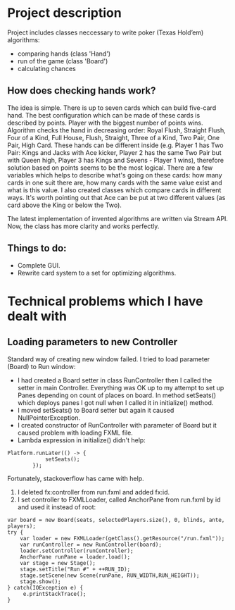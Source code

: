# Project description
Project includes classes neccessary to write poker (Texas Hold’em) algorithms:
- comparing hands (class 'Hand')
- run of the game (class 'Board')
- calculating chances

## How does checking hands work?
The idea is simple. There is up to seven cards which can build five-card hand. The best configuration which can be made of these cards is described by points. Player with the biggest number of points wins. Algorithm checks the hand in decreasing order: Royal Flush, Straight Flush, Four of a Kind, Full House, Flush, Straight, Three of a Kind, Two Pair, One Pair, High Card. These hands can be different inside (e.g. Player 1 has Two Pair: Kings and Jacks with Ace kicker, Player 2 has the same Two Pair but with Queen high, Player 3 has Kings and Sevens - Player 1 wins), therefore solution based on points seems to be the most logical.
There are a few variables which helps to describe what's going on these cards: how many cards in one suit there are, how many cards with the same value exist and what is this value. I also created classes which compare cards in different ways. It's worth pointing out that Ace can be put at two different values (as card above the King or below the Two).

The latest implementation of invented algorithms are written via Stream API. Now, the class has more clarity and works perfectly.

## Things to do:
- Complete GUI.
- Rewrite card system to a set for optimizing algorithms.

# Technical problems which I have dealt with

## Loading parameters to new Controller
Standard way of creating new window failed. I tried to load parameter (Board) to Run window:
- I had created a Board setter in class RunController then I called the setter in main Controller. Everything was OK up to my attempt to set up Panes depending on count of places on board. In method setSeats() which deploys panes I got null when I called it in initialize() method.
- I moved setSeats() to Board setter but again it caused NullPointerException.
- I created constructor of RunController with parameter of Board but it caused problem with loading FXML file.
- Lambda expression in initialize() didn't help:
```
Platform.runLater(() -> {
            setSeats();
        });
```
Fortunately, stackoverflow has came with help.
1. I deleted fx:controller from run.fxml and added fx:id.
2. I set controller to FXMLLoader, called AnchorPane from run.fxml by id and used it instead of root:
```
var board = new Board(seats, selectedPlayers.size(), 0, blinds, ante, players);
try {
    var loader = new FXMLLoader(getClass().getResource("/run.fxml"));
    var runController = new RunController(board);
    loader.setController(runController);
    AnchorPane runPane = loader.load();
    var stage = new Stage();
    stage.setTitle("Run #" + ++RUN_ID);
    stage.setScene(new Scene(runPane, RUN_WIDTH,RUN_HEIGHT));
    stage.show();
} catch(IOException e) {
     e.printStackTrace();
}
```
